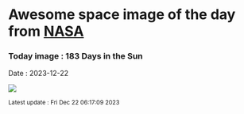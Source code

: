 
# Awesome space image of the day from [NASA](https://api.nasa.gov/)

### Today image : 183 Days in the Sun
Date : 2023-12-22

![](https://apod.nasa.gov/apod/image/2312/solsticesolargraphy1024.jpg)

<small>Latest update : Fri Dec 22 06:17:09 2023</small>
        